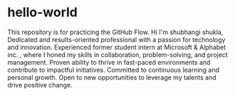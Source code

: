 # hello-world
This repository is for practicing the GitHub Flow.
Hi I'm shubhangi shukla, Dedicated and results-oriented professional with a passion for technology and innovation. Experienced former student intern at Microsoft & Alphabet inc. , where I honed my skills in collaboration, problem-solving, and project management. Proven ability to thrive in fast-paced environments and contribute to impactful initiatives. Committed to continuous learning and personal growth. Open to new opportunities to leverage my talents and drive positive change.
